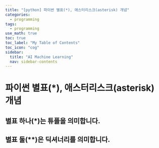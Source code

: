 ```yaml
---
title: "[python] 파이썬 별표(*), 애스터리스크(asterisk) 개념" 
categories:
  - programming
tags:
  - programming
use_math: true
toc: true
toc_label: "My Table of Contents"
toc_icon: "cog"
sidebar:
  title: "AI Machine Learning"
  nav: sidebar-contents
---
```


# 파이썬 별표(*), 애스터리스크(asterisk) 개념

## 별표 하나(*)는 튜플을 의미합니다. 

## 별표 둘(**)은 딕셔너리를 의미합니다.

